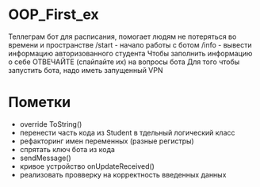 # OOP_First_ex
Теллеграм бот для расписания, помогает людям не потеряться во времени и пространстве
/start - начало работы с ботом
/info - вывести информацию авторизованного студента
Чтобы заполнить информацию о себе ОТВЕЧАЙТЕ (спайпайте их) на вопросы бота
Для того чтобы запустить бота, надо иметь запущенный VPN

# Пометки
+ override ToString() 
+ перенести часть кода из Student в тдельный логический класс
+ рефакторинг имен переменных (разные регистры) 
+ спрятать ключ бота из кода 
+ sendMessage()
+ кривое устройство onUpdateReceived()
+ реализовать провверку на корректность введенных данных
